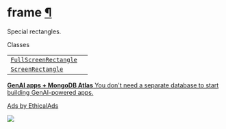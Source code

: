 # frame [¶](https://docs.manim.community/en/stable/reference/manim.mobject.frame.html\#module-manim.mobject.frame "Link to this heading")

Special rectangles.

Classes

|     |     |
| --- | --- |
| [`FullScreenRectangle`](https://docs.manim.community/en/stable/reference/manim.mobject.frame.FullScreenRectangle.html#manim.mobject.frame.FullScreenRectangle "manim.mobject.frame.FullScreenRectangle") |  |
| [`ScreenRectangle`](https://docs.manim.community/en/stable/reference/manim.mobject.frame.ScreenRectangle.html#manim.mobject.frame.ScreenRectangle "manim.mobject.frame.ScreenRectangle") |  |

[**GenAI apps + MongoDB Atlas** You don't need a separate database to start building GenAI-powered apps.](https://server.ethicalads.io/proxy/click/8271/019600ee-b271-7523-853c-db0c1b79cffa/)

[Ads by EthicalAds](https://www.ethicalads.io/advertisers/?ref=ea-text)

![](https://server.ethicalads.io/proxy/view/8271/019600ee-b271-7523-853c-db0c1b79cffa/)